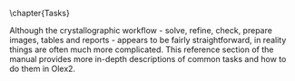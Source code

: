 \chapter{Tasks}

Although the crystallographic workflow - solve, refine, check, prepare images, tables and reports - appears to be fairly straightforward, in reality things are often much more complicated. This reference section of the manual provides more in-depth descriptions of common tasks and how to do them in Olex2.
